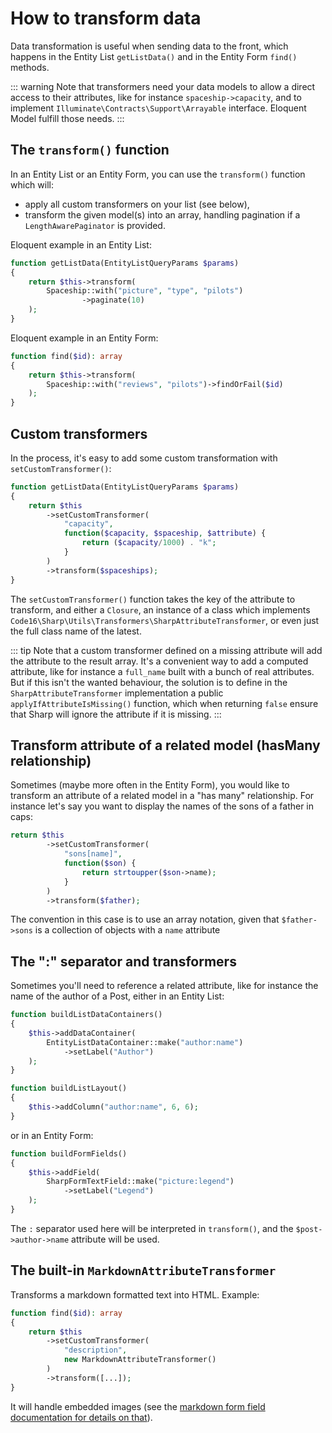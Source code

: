 # How to transform data

Data transformation is useful when sending data to the front, which happens in the Entity List `getListData()` and in the Entity Form `find()` methods.

::: warning
Note that transformers need your data models to allow a direct access to their attributes, like for instance `spaceship->capacity`, and to implement `Illuminate\Contracts\Support\Arrayable` interface. Eloquent Model fulfill those needs.
:::

## The `transform()` function

In an Entity List or an Entity Form, you can use the `transform()` function which will:

- apply all custom transformers on your list (see below),
- transform the given model(s) into an array, handling pagination if a `LengthAwarePaginator` is provided.

Eloquent example in an Entity List:

```php
function getListData(EntityListQueryParams $params)
{
    return $this->transform(
        Spaceship::with("picture", "type", "pilots")
                ->paginate(10)
    );
}
```

Eloquent example in an Entity Form:

```php
function find($id): array
{
    return $this->transform(
        Spaceship::with("reviews", "pilots")->findOrFail($id)
    );
}
```

## Custom transformers

In the process, it's easy to add some custom transformation with `setCustomTransformer()`:

```php
function getListData(EntityListQueryParams $params)
{
    return $this
        ->setCustomTransformer(
            "capacity",
            function($capacity, $spaceship, $attribute) {
                return ($capacity/1000) . "k";
            }
        )
        ->transform($spaceships);
}
```

The `setCustomTransformer()` function takes the key of the attribute to transform, and either a `Closure`, an instance of a class which implements `Code16\Sharp\Utils\Transformers\SharpAttributeTransformer`, or even just the full class name of the latest.

::: tip
Note that a custom transformer defined on a missing attribute will add the attribute to the result array. It's a convenient way to add a computed attribute, like for instance a `full_name` built with a bunch of real attributes.  
But if this isn't the wanted behaviour, the solution is to define in the `SharpAttributeTransformer` implementation a public `applyIfAttributeIsMissing()` function, which when returning `false` ensure that Sharp will ignore the attribute if it is missing.
:::


## Transform attribute of a related model (hasMany relationship)

Sometimes (maybe more often in the Entity Form), you would like to transform an attribute of a related model in a "has many" relationship. For instance let's say you want to display the names of the sons of a father in caps:

```php
return $this
        ->setCustomTransformer(
            "sons[name]",
            function($son) {
                return strtoupper($son->name);
            }
        )
        ->transform($father);
```

The convention in this case is to use an array notation, given that `$father->sons` is a collection of objects with a `name` attribute


## The ":" separator and transformers

Sometimes you'll need to reference a related attribute, like for instance the name of the author of a Post, either in an Entity List:

```php
function buildListDataContainers()
{
    $this->addDataContainer(
        EntityListDataContainer::make("author:name")
            ->setLabel("Author")
    );
}

function buildListLayout()
{
    $this->addColumn("author:name", 6, 6);
}
```

or in an Entity Form:

```php
function buildFormFields()
{
    $this->addField(
        SharpFormTextField::make("picture:legend")
            ->setLabel("Legend")
    );
}
```

The `:` separator used here will be interpreted in `transform()`, and the `$post->author->name` attribute will be used.


## The built-in `MarkdownAttributeTransformer`

Transforms a markdown formatted text into HTML. Example:

```php
function find($id): array
{
    return $this
        ->setCustomTransformer(
            "description", 
            new MarkdownAttributeTransformer()
        )
        ->transform([...]);
}
```

It will handle embedded images (see the [markdown form field documentation for details on that](form-fields/markdown.html)).

